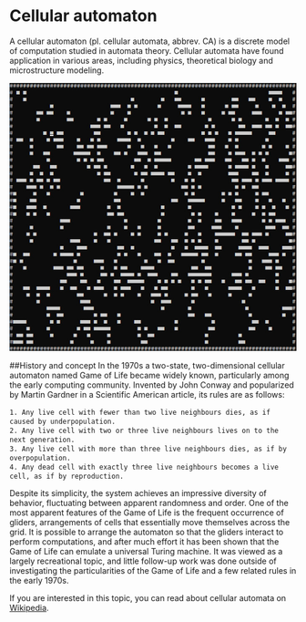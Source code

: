 # Cellular automaton
A cellular automaton (pl. cellular automata, abbrev. CA) is a discrete model of computation studied in automata theory. Cellular automata have found application in various areas, including physics, theoretical biology and microstructure modeling.

![Logotype](game_of_life.jpg)

##History and concept
In the 1970s a two-state, two-dimensional cellular automaton named Game of Life became widely known, particularly among the early computing community. Invented by John Conway and popularized by Martin Gardner in a Scientific American article, its rules are as follows:

    1. Any live cell with fewer than two live neighbours dies, as if caused by underpopulation.
    2. Any live cell with two or three live neighbours lives on to the next generation.
    3. Any live cell with more than three live neighbours dies, as if by overpopulation.
    4. Any dead cell with exactly three live neighbours becomes a live cell, as if by reproduction.

Despite its simplicity, the system achieves an impressive diversity of behavior, fluctuating between apparent randomness and order. One of the most apparent features of the Game of Life is the frequent occurrence of gliders, arrangements of cells that essentially move themselves across the grid. It is possible to arrange the automaton so that the gliders interact to perform computations, and after much effort it has been shown that the Game of Life can emulate a universal Turing machine. It was viewed as a largely recreational topic, and little follow-up work was done outside of investigating the particularities of the Game of Life and a few related rules in the early 1970s.

If you are interested in this topic, you can read about cellular automata on [Wikipedia](https://en.wikipedia.org/wiki/Cellular_automaton).